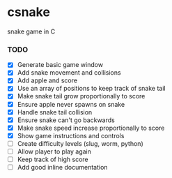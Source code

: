 # csnake
snake game in C

### TODO

- [x] Generate basic game window 
- [x] Add snake movement and collisions
- [x] Add apple and score
- [x] Use an array of positions to keep track of snake tail
- [x] Make snake tail grow proportionally to score
- [x] Ensure apple never spawns on snake
- [x] Handle snake tail collision
- [x] Ensure snake can't go backwards
- [x] Make snake speed increase proportionally to score
- [x] Show game instructions and controls
- [ ] Create difficulty levels (slug, worm, python)
- [ ] Allow player to play again
- [ ] Keep track of high score
- [ ] Add good inline documentation
